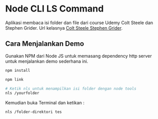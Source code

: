 # Node CLI LS Command

Aplikasi membaca isi folder dan file dari course Udemy Colt Steele dan Stephen Grider. Url kelasnya [Colt Steele Stephen Grider](https://www.udemy.com/course/javascript-beginners-complete-tutorial/).

## Cara Menjalankan Demo

Gunakan NPM dari Node JS untuk memasang dependency http server untuk menjalankan demo sederhana ini.

```sh
npm install

npm link

# Ketik nls untuk menampilkan isi folder dengan node tools
nls /yourfolder
```

Kemudian buka Terminal dan ketikan :

```sh
nls /folder-direktori tes
```
